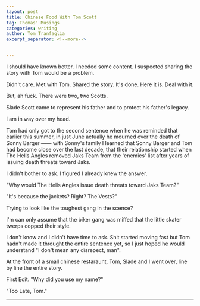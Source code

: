 ```yaml
---
layout: post
title: Chinese Food With Tom Scott
tag: Thomas' Musings
categories: writing
author: Tom Tranfaglia
excerpt_separator: <!--more-->


---
```


I should have known better. <!--more--> I needed some content. I suspected sharing the story with Tom would be a problem. 

Didn't care. Met with Tom. Shared the story. It's done. Here it is. Deal with it. 

But, ah fuck. There were two, two Scotts. 

Slade Scott came to represent his father and to protect his father's legacy. 

I am in way over my head. 

Tom had only got to the second sentence when he was reminded that earlier this summer, in just June actually he mourned over the death of Sonny Barger —— with Sonny's family I learned that Sonny Barger and Tom had become close over the last decade, that their relationship started when The Hells Angles removed Jaks Team from the 'enemies' list after years of issuing death threats toward Jaks. 

I didn't bother to ask. I figured  I already knew the answer. 

"Why would The Hells Angles issue death threats toward Jaks Team?"

"It's because the jackets? Right? The Vests?"  

Trying to look like the toughest gang in the scence? 

I'm can only assume that the biker gang was miffed that the little skater twerps copped their style.  

I don't know and I didn't have time to ask. Shit started moving fast but Tom hadn't made it throught the entire sentence yet, so I just hoped he would understand "I don't mean any disrepect, man". 

At the front of a small chinese restaraunt, Tom, Slade and I went over, line by line the entire story. 

First Edit. "Why did you use my name?"

"Too Late, Tom."


<hr />



